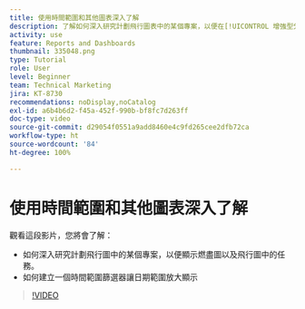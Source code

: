 ```yaml
---
title: 使用時間範圍和其他圖表深入了解
description: 了解如何深入研究計劃飛行圖表中的某個專案，以便在[!UICONTROL 增強型分析]中顯示燃盡圖以及飛行圖中的任務。
activity: use
feature: Reports and Dashboards
thumbnail: 335048.png
type: Tutorial
role: User
level: Beginner
team: Technical Marketing
jira: KT-8730
recommendations: noDisplay,noCatalog
exl-id: a6b4b6d2-f45a-452f-990b-bf8fc7d263ff
doc-type: video
source-git-commit: d29054f0551a9add8460e4c9fd265cee2dfb72ca
workflow-type: ht
source-wordcount: '84'
ht-degree: 100%

---
```


# 使用時間範圍和其他圖表深入了解

觀看這段影片，您將會了解：

* 如何深入研究計劃飛行圖中的某個專案，以便顯示燃盡圖以及飛行圖中的任務。
* 如何建立一個時間範圍篩選器讓日期範圍放大顯示

>[!VIDEO](https://video.tv.adobe.com/v/335048/?quality=12&learn=on)
